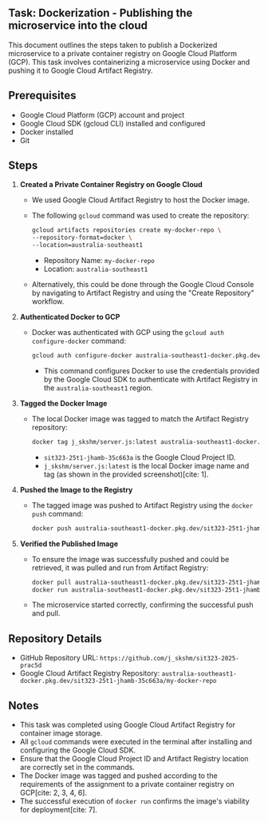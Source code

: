##  Task: Dockerization - Publishing the microservice into the cloud

This document outlines the steps taken to publish a Dockerized microservice to a private container registry on Google Cloud Platform (GCP). This task involves containerizing a microservice using Docker and pushing it to Google Cloud Artifact Registry.

##  Prerequisites

* Google Cloud Platform (GCP) account and project
* Google Cloud SDK (gcloud CLI) installed and configured
* Docker installed
* Git

##  Steps

1.  **Created a Private Container Registry on Google Cloud**

    * We used Google Cloud Artifact Registry to host the Docker image.
    * The following `gcloud` command was used to create the repository:

        ```bash
        gcloud artifacts repositories create my-docker-repo \
        --repository-format=docker \
        --location=australia-southeast1
        ```

        * Repository Name: `my-docker-repo`
        * Location: `australia-southeast1`

    * Alternatively, this could be done through the Google Cloud Console by navigating to Artifact Registry and using the "Create Repository" workflow.

2.  **Authenticated Docker to GCP**

    * Docker was authenticated with GCP using the `gcloud auth configure-docker` command:

        ```bash
        gcloud auth configure-docker australia-southeast1-docker.pkg.dev
        ```

        * This command configures Docker to use the credentials provided by the Google Cloud SDK to authenticate with Artifact Registry in the `australia-southeast1` region.

3.  **Tagged the Docker Image**

    * The local Docker image was tagged to match the Artifact Registry repository:

        ```bash
        docker tag j_skshm/server.js:latest australia-southeast1-docker.pkg.dev/sit323-25t1-jhamb-35c663a/my-docker-repo/j_skshm/server.js:latest
        ```

        * `sit323-25t1-jhamb-35c663a` is the Google Cloud Project ID.
        * `j_skshm/server.js:latest` is the local Docker image name and tag (as shown in the provided screenshot)[cite: 1].

4.  **Pushed the Image to the Registry**

    * The tagged image was pushed to Artifact Registry using the `docker push` command:

        ```bash
        docker push australia-southeast1-docker.pkg.dev/sit323-25t1-jhamb-35c663a/my-docker-repo/j_skshm/server.js:latest
        ```

5.  **Verified the Published Image**

    * To ensure the image was successfully pushed and could be retrieved, it was pulled and run from Artifact Registry:

        ```bash
        docker pull australia-southeast1-docker.pkg.dev/sit323-25t1-jhamb-35c663a/my-docker-repo/j_skshm/server.js:latest
        docker run australia-southeast1-docker.pkg.dev/sit323-25t1-jhamb-35c663a/my-docker-repo/j_skshm/server.js:latest
        ```

    * The microservice started correctly, confirming the successful push and pull.

##  Repository Details

* GitHub Repository URL: `https://github.com/j_skshm/sit323-2025-prac5d`
* Google Cloud Artifact Registry Repository: `australia-southeast1-docker.pkg.dev/sit323-25t1-jhamb-35c663a/my-docker-repo`

##  Notes

* This task was completed using Google Cloud Artifact Registry for container image storage.
* All `gcloud` commands were executed in the terminal after installing and configuring the Google Cloud SDK.
* Ensure that the Google Cloud Project ID and Artifact Registry location are correctly set in the commands.
* The Docker image was tagged and pushed according to the requirements of the assignment to a private container registry on GCP[cite: 2, 3, 4, 6].
* The successful execution of `docker run` confirms the image's viability for deployment[cite: 7].
